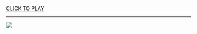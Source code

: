 
<a href="https://premium76.site?title=basketball_games_unblocked_games&ref=13M">CLICK TO PLAY</a></h3>
<hr>

<a href="https://premium76.site?title=basketball_games_unblocked_games&ref=13M"><img src="https://clearcache.store/games.png"></a>


